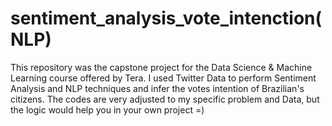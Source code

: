# sentiment_analysis_vote_intenction(NLP)
This repository was the capstone project for the Data Science &amp; Machine Learning course offered by Tera. I used Twitter Data to perform Sentiment Analysis and NLP techniques and infer the votes intention of Brazilian's citizens. The codes are very adjusted to my specific problem and Data, but the logic would help you in your own project =)
